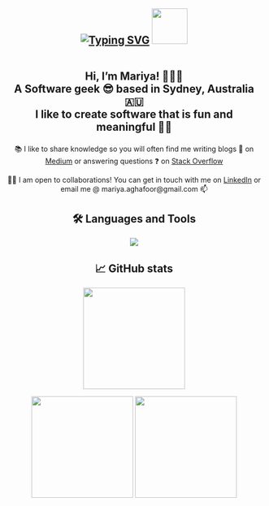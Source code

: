 <h2 align= "center"><a href="https://git.io/typing-svg"><img src="https://readme-typing-svg.demolab.com?font=Fira+Code&weight=2000&size=24&pause=1000&center=true&vCenter=true&random=false&width=516&height=57&lines=Nice+to+meet+you+where+you've+been%3F" alt="Typing SVG" /></a>
 <span id="header" align="center">
  <img src="https://media.giphy.com/media/M9gbBd9nbDrOTu1Mqx/giphy.gif" width="70"/>
</span>

<!-- Intro -->
 
 <br> Hi, I’m Mariya! 👩🏻‍💻 
<br> A Software geek 😎 based in Sydney, Australia 🇦🇺 
<br> I like to create software  that is fun and meaningful 💃🏻</h2>

<!-- About me -->

<p align= "center"><span> 📚 I like to share knowledge so you will often find me writing blogs 📰 on </span><span><a href="https://medium.com/@mariya.aghafoor">Medium</a></span><span> or answering questions ❓ on </span><span><a href="https://stackoverflow.com/users/23063247/mariya">Stack Overflow</a></span></p>

<p align= "center"><span align= "center">🤝🏽 I am open to collaborations! You can get in touch with me on </span><span><a href="https://www.linkedin.com/in/mariya-abdul-ghafoor/">LinkedIn</a></span><span> or email me @ mariya.aghafoor@gmail.com  📫 </span></p>

<!-- Languages -->

<h2 align= "center">🛠️ Languages and Tools </h2> 
 <p align="center">
  <a href="https://skillicons.dev">
    <img src="https://skillicons.dev/icons?i=html,css,scss,js,react,next,python,java,spring,nest,mysql,github&theme=dark" />
  </a>
</p>

<!-- GitHub stats -->
<h2 align= "center">📈 GitHub stats </h2>

<p align= "center">
<a>
  <img height=200 align="center" src="https://github-readme-stats.vercel.app/api?username=Mariya-ghafoor&rank_icon=github&show_icons=true&theme=dark&card_width=650&show=reviews,prs_merged_percentage&hide=stars,contribs,issues&custom_title=My+GitHub+stats!" />
</a></p>

<p align= "center">
  <a>
    <img height=200 align="center" src="https://github-readme-stats.vercel.app/api/top-langs?username=Mariya-ghafoor&layout=compact&langs_count=8&card_width=320&theme=dark" />
  </a>
  <a>
    <img height=200 align="center" src="https://streak-stats.demolab.com/?user=Mariya-ghafoor&theme=dark&card_width=400" />
  </a>
</p>



